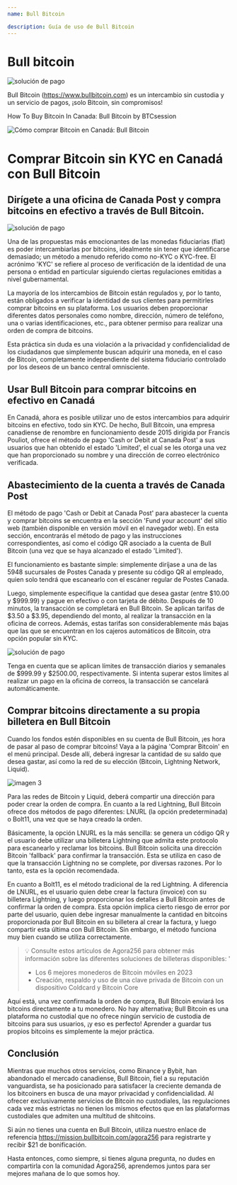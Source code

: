 ```yaml
---
name: Bull Bitcoin

description: Guía de uso de Bull Bitcoin
---
```


# Bull bitcoin

![solución de pago](assets/cover.jpeg)

Bull Bitcoin (https://www.bullbitcoin.com) es un intercambio sin custodia y un servicio de pagos, ¡solo Bitcoin, sin compromisos!

How To Buy Bitcoin In Canada: Bull Bitcoin by BTCsession

![Cómo comprar Bitcoin en Canadá: Bull Bitcoin](https://youtu.be/aKs8bKwLjJQ)

# Comprar Bitcoin sin KYC en Canadá con Bull Bitcoin

## Dirígete a una oficina de Canada Post y compra bitcoins en efectivo a través de Bull Bitcoin.

![solución de pago](assets/1.jpeg)

Una de las propuestas más emocionantes de las monedas fiduciarias (fiat) es poder intercambiarlas por bitcoins, idealmente sin tener que identificarse demasiado; un método a menudo referido como no-KYC o KYC-free. El acrónimo 'KYC' se refiere al proceso de verificación de la identidad de una persona o entidad en particular siguiendo ciertas regulaciones emitidas a nivel gubernamental.

La mayoría de los intercambios de Bitcoin están regulados y, por lo tanto, están obligados a verificar la identidad de sus clientes para permitirles comprar bitcoins en su plataforma. Los usuarios deben proporcionar diferentes datos personales como nombre, dirección, número de teléfono, una o varias identificaciones, etc., para obtener permiso para realizar una orden de compra de bitcoins.

Esta práctica sin duda es una violación a la privacidad y confidencialidad de los ciudadanos que simplemente buscan adquirir una moneda, en el caso de Bitcoin, completamente independiente del sistema fiduciario controlado por los deseos de un banco central omnisciente.

## Usar Bull Bitcoin para comprar bitcoins en efectivo en Canadá

En Canadá, ahora es posible utilizar uno de estos intercambios para adquirir bitcoins en efectivo, todo sin KYC. De hecho, Bull Bitcoin, una empresa canadiense de renombre en funcionamiento desde 2015 dirigida por Francis Pouliot, ofrece el método de pago 'Cash or Debit at Canada Post' a sus usuarios que han obtenido el estado 'Limited', el cual se les otorga una vez que han proporcionado su nombre y una dirección de correo electrónico verificada.

## Abastecimiento de la cuenta a través de Canada Post

El método de pago 'Cash or Debit at Canada Post' para abastecer la cuenta y comprar bitcoins se encuentra en la sección 'Fund your account' del sitio web (también disponible en versión móvil en el navegador web). En esta sección, encontrarás el método de pago y las instrucciones correspondientes, así como el código QR asociado a la cuenta de Bull Bitcoin (una vez que se haya alcanzado el estado 'Limited').

El funcionamiento es bastante simple: simplemente diríjase a una de las 5948 sucursales de Postes Canada y presente su código QR al empleado, quien solo tendrá que escanearlo con el escáner regular de Postes Canada.

Luego, simplemente especifique la cantidad que desea gastar (entre $10.00 y $999.99) y pague en efectivo o con tarjeta de débito. Después de 10 minutos, la transacción se completará en Bull Bitcoin. Se aplican tarifas de $3.50 a $3.95, dependiendo del monto, al realizar la transacción en la oficina de correos. Además, estas tarifas son considerablemente más bajas que las que se encuentran en los cajeros automáticos de Bitcoin, otra opción popular sin KYC.

![solución de pago](assets/2.jpeg)

Tenga en cuenta que se aplican límites de transacción diarios y semanales de $999.99 y $2500.00, respectivamente. Si intenta superar estos límites al realizar un pago en la oficina de correos, la transacción se cancelará automáticamente.

## Comprar bitcoins directamente a su propia billetera en Bull Bitcoin

Cuando los fondos estén disponibles en su cuenta de Bull Bitcoin, ¡es hora de pasar al paso de comprar bitcoins! Vaya a la página 'Comprar Bitcoin' en el menú principal. Desde allí, deberá ingresar la cantidad de su saldo que desea gastar, así como la red de su elección (Bitcoin, Lightning Network, Liquid).

![imagen 3](assets/3.jpeg)

Para las redes de Bitcoin y Liquid, deberá compartir una dirección para poder crear la orden de compra. En cuanto a la red Lightning, Bull Bitcoin ofrece dos métodos de pago diferentes: LNURL (la opción predeterminada) o Bolt11, una vez que se haya creado la orden.

Básicamente, la opción LNURL es la más sencilla: se genera un código QR y el usuario debe utilizar una billetera Lightning que admita este protocolo para escanearlo y reclamar los bitcoins. Bull Bitcoin solicita una dirección Bitcoin 'fallback' para confirmar la transacción. Esta se utiliza en caso de que la transacción Lightning no se complete, por diversas razones. Por lo tanto, esta es la opción recomendada.

En cuanto a Bolt11, es el método tradicional de la red Lightning. A diferencia de LNURL, es el usuario quien debe crear la factura (invoice) con su billetera Lightning, y luego proporcionar los detalles a Bull Bitcoin antes de confirmar la orden de compra. Esta opción implica cierto riesgo de error por parte del usuario, quien debe ingresar manualmente la cantidad en bitcoins proporcionada por Bull Bitcoin en su billetera al crear la factura, y luego compartir esta última con Bull Bitcoin. Sin embargo, el método funciona muy bien cuando se utiliza correctamente.

> 💡 Consulte estos artículos de Agora256 para obtener más información sobre las diferentes soluciones de billeteras disponibles:
> '
>
> - Los 6 mejores monederos de Bitcoin móviles en 2023
> - Creación, respaldo y uso de una clave privada de Bitcoin con un dispositivo Coldcard y Bitcoin Core

Aquí está, una vez confirmada la orden de compra, Bull Bitcoin enviará los bitcoins directamente a tu monedero. No hay alternativa; Bull Bitcoin es una plataforma no custodial que no ofrece ningún servicio de custodia de bitcoins para sus usuarios, ¡y eso es perfecto! Aprender a guardar tus propios bitcoins es simplemente la mejor práctica.

## Conclusión

Mientras que muchos otros servicios, como Binance y Bybit, han abandonado el mercado canadiense, Bull Bitcoin, fiel a su reputación vanguardista, se ha posicionado para satisfacer la creciente demanda de los bitcoiners en busca de una mayor privacidad y confidencialidad. Al ofrecer exclusivamente servicios de Bitcoin no custodiales, las regulaciones cada vez más estrictas no tienen los mismos efectos que en las plataformas custodiales que admiten una multitud de shitcoins.

Si aún no tienes una cuenta en Bull Bitcoin, utiliza nuestro enlace de referencia https://mission.bullbitcoin.com/agora256 para registrarte y recibir $21 de bonificación.

Hasta entonces, como siempre, si tienes alguna pregunta, no dudes en compartirla con la comunidad Agora256, aprendemos juntos para ser mejores mañana de lo que somos hoy.
